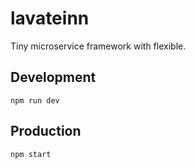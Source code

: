 # lavateinn

Tiny microservice framework with flexible.

## Development

```shell
npm run dev
```

## Production

```shell
npm start
```
